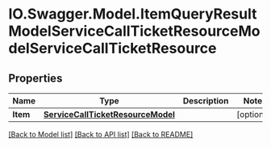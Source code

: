 # IO.Swagger.Model.ItemQueryResultModelServiceCallTicketResourceModelServiceCallTicketResource
## Properties

Name | Type | Description | Notes
------------ | ------------- | ------------- | -------------
**Item** | [**ServiceCallTicketResourceModel**](ServiceCallTicketResourceModel.md) |  | [optional] 

[[Back to Model list]](../README.md#documentation-for-models) [[Back to API list]](../README.md#documentation-for-api-endpoints) [[Back to README]](../README.md)


